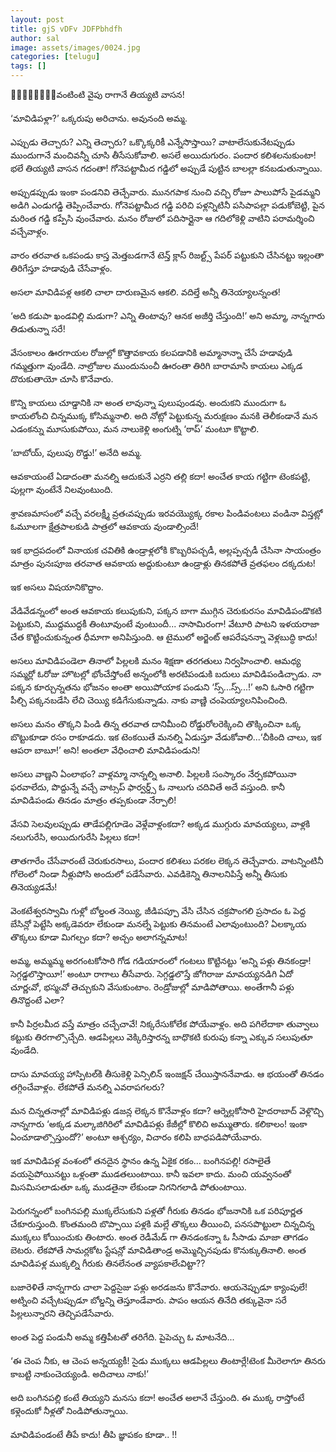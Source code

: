 ```yaml
---
layout: post
title: gjS vDFv JDFPbhdfh
author: sal
image: assets/images/0024.jpg
categories: [telugu]
tags: []
---
```

🥭🥭🥭🥭🥭🥭🥭🥭వంటింటి వైపు రాగానే తియ్యటి వాసన!  <br>
   <br>
 ‘మావిడిపళ్లా?’ ఒక్కరుపు అరిచాను. అవునంది అమ్మ.  <br>
   <br>
 ఎప్పుడు తెచ్చారు? ఎన్ని తెచ్చారు? ఒక్కొక్కరికీ ఎన్నేసొస్తాయి? వాటాలేసుకునేటప్పుడు ముందుగానే మంచివన్నీ చూసి తీసేసుకోవాలి. అసలే అయిదుగురం. పందార కలిశలనుకుంటా! భలే తియ్యటి వాసన గదంతా! గోనెపట్టామీద గడ్డిలో అప్పుడే పుట్టిన బాలల్లా కనబడుతున్నాయి.  <br>
   <br>
 అప్పుడప్పుడు ఇంకా పండనివి తెచ్చేవారు. మునగపాక నుంచి వచ్చి రోజూ పాలుపోసే పైడమ్మని అడిగి ఎండుగడ్డి తెప్పించేవారు. గోనెపట్టామీద గడ్డి పరిచి పళ్లన్నిటినీ పసిపాపల్లా పడుకోబెట్టి, పైన మరింత గడ్డి కప్పేసి వుంచేవారు. మనం రోజులో పదిసార్లైనా ఆ గదిలోకెళ్లి వాటిని పరామర్శించి వచ్చేవాళ్లం.  <br>
   <br>
 వారం తరవాత ఒకపండు కాస్త మెత్తబడగానే టెన్త్ క్లాస్ రిజల్ట్స్ పేపర్ పట్టుకుని చేసినట్టు ఇల్లంతా తిరిగేస్తూ హడావుడి చేసేవాళ్లం.  <br>
   <br>
 అసలా మావిడిపళ్ల ఆకలి చాలా దారుణమైన ఆకలి. వదిల్తే అన్నీ తినెయ్యాలన్నంత!  <br>
   <br>
 ‘అది కడుపా ఖండవిల్లి మడుగా? ఎన్ని తింటావు? ఆనక అజీర్తి చేస్తుంది!’ అని అమ్మా, నాన్నగారు తిడుతున్నా సరే!  <br>
   <br>
 వేసంకాలం ఊరగాయల రోజుల్లో కొత్తావకాయ కలపడానికి అమ్మానాన్నా చేసే హడావుడి గమ్మత్తుగా వుండేది. నాల్రోజుల ముందునుంచీ ఊరంతా తిరిగి బారామాసి కాయలు ఎక్కడ దొరుకుతాయో చూసి కొనేవారు.  <br>
   <br>
 కొన్ని కాయలు చూడ్డానికి నా అంత లావున్నా పులుపుండవు. అందుకని ముందుగా ఓ కాయలోంచి చిన్నముక్క కోసిమ్మనాలి. అది నోట్లో పెట్టుకున్న మరుక్షణం మనకి తెలీకండానే మన ఎడంకన్ను మూసుకుపోయి, మన నాలుకెళ్లి అంగుట్ని ‘ఠాప్’ మంటూ కొట్టాలి.  <br>
   <br>
 ‘బాబోయ్, పులుపు రొడ్డు!’ అనేది అమ్మ.  <br>
   <br>
 ఆవకాయంటే ఏడాదంతా మనల్ని ఆదుకునే ఎర్రని తల్లి కదా! అంచేత కాయ గట్టిగా టెంకపట్టి, పుల్లగా వుంటేనే నిలవుంటుంది.  <br>
   <br>
 శ్రావణమాసంలో వచ్చే వరలక్ష్మీ వ్రతఁవప్పుడు ఇరవయ్యొక్క రకాల పిండివంటలు వండినా విస్తట్లో ఓమూలగా క్షేత్రపాలకుడి పాత్రలో ఆవకాయ వుండాల్సిందే!  <br>
   <br>
 ఇక భాద్రపదంలో వినాయక చవితికి ఉండ్రాళ్లలోకి కొబ్బరిపచ్చడీ, అల్లప్పచ్చడీ చేసినా సాయంత్రం మాత్రం పునఃపూజ తరవాత ఆవకాయ అద్దుకుంటూ ఉండ్రాళ్లు తినకపోతే వ్రతఫలం దక్కదుట!  <br>
   <br>
 ఇక అసలు విషయానికొద్దాం.  <br>
   <br>
 వేడివేడన్నంలో అంత ఆవకాయ కలుపుకుని, పక్కన బాగా ముగ్గిన చెరుకురసం మావిడిపండొకటి పెట్టుకుని, ముద్దముద్దకీ  తింటూవుంటే వుంటుందీ... నాసామిరంగా! వేటూరి పాటని ఇళయరాజా చేత కొట్టించుకున్నంత ధీమాగా అనిపిస్తుంది. ఆ టైములో అర్జెంట్ ఆపరేషనన్నా వెళ్లబుద్ధి కాదు!  <br>
   <br>
 అసలు మావిడిపండెలా తినాలో పిల్లలకి మనం శిక్షణా తరగతులు నిర్వహించాలి. ఆమధ్య సమ్మర్లో ఓరోజు హొటల్లో భోంచేస్తోంటే అన్నంలోకి అరటిపండుకి బదులు మావిడిపండిచ్చాడు. నా పక్కన కూర్చున్నతను భోజనం అంతా అయిపోయాక పండుని ‘స్స్...స్స్...!’ అని ఓసారి గట్టిగా పీల్చి పక్కనబడేసి లేచి చెయ్యి కడిగేసుకున్నాడు. నాకు వాణ్ణి చంపెయ్యాలనిపించింది.  <br>
   <br>
 అసలు మనం తొక్కని పిండి తిన్న తరవాత దానిమీంచి రోడ్డురోలరెక్కించి తొక్కించినా ఒక్క బొట్టుకూడా రసం రాకూడదు. ఇక టెంకయితే మనల్ని ఏడుస్తూ వేడుకోవాలి...‘చీకింది చాలు, ఇక ఆపరా బాబూ!’ అని! అంతలా వేధించాలి మావిడిపండుని!  <br>
   <br>
 అసలు వాణ్ణని ఏంలాభం? వాళ్లమ్మా నాన్నల్ని అనాలి. పిల్లలకి సంస్కారం నేర్పకపోయినా ఫరవాలేదు, పొద్దున్నే వచ్చే వాట్సప్ ఫార్వర్డ్స్ ఓ నాలుగు చదివితే అదే వస్తుంది. కానీ మావిడిపండు తినడం మాత్రం తప్పకుండా నేర్పాలి!  <br>
   <br>
 వేసవి సెలవులప్పుడు తాడేపల్లిగూడెం వెళ్లేవాళ్లంకదా? అక్కడ ముగ్గురు మావయ్యలు, వాళ్లకి నలుగురేసి, అయిదుగురేసి పిల్లలు కదా!  <br>
   <br>
 తాతగారేం చేసేవారంటే చెరుకురసాలు, పందార కలిశలు పరకల లెక్కన తెచ్చేవారు. వాటన్నింటినీ గోలెంలో నిండా నీళ్లుపోసి అందులో పడేసేవారు. ఎవడికెన్ని తినాలనిపిస్తే అన్నీ తీసుకు తినెయ్యడమే!  <br>
   <br>
 వెంకటేశ్వరస్వామి గుళ్లో బోల్డంత నెయ్యి, జీడిపప్పూ వేసి చేసిన చక్రపొంగలి ప్రసాదం ఓ పెద్ద బేసిన్లో పెట్టేసి అక్కడెవరూ లేకుండా మనల్నే పెట్టుకు తినమంటే ఎలావుంటుంది? ఏలక్కాయ తొక్కలు కూడా మిగల్చం కదా? అచ్చం అలాగన్నమాట!  <br>
   <br>
 అమ్మ, అమ్మమ్మ అరగంటకోసారి గోడ గడియారంలో గంటలు కొట్టినట్టు ‘అన్ని పళ్లు తినకండ్రా! సెగ్గడ్డలొస్తాయీ!’ అంటూ రాగాలు తీసేవారు. సెగ్గడ్డలొస్తే జోగిరాజు మావయ్యనడిగి ఏదో చూర్ణఁవో, భస్మఁవో తెచ్చుకుని వేసుకుంటాం. రెండ్రోజుల్లో మాడిపోతాయి. అంతేగానీ పళ్లు తినొద్దంటే ఎలా?  <br>
   <br>
 కానీ పిర్రలమీద వస్తే మాత్రం చచ్చేచావే! నిక్కరేసుకోలేక పోయేవాళ్లం. అది పగిలేదాకా తువ్వాలు కట్టుకు తిరగాల్సొచ్చేది. ఆడపిల్లలు వెక్కిరిస్తారన్న బాధొకటి కురుపు కన్నా ఎక్కువ సలుపుతూ వుండేది.  <br>
   <br>
 దాసు మావయ్య హాస్పిటల్‌కి తీసుకెళ్లి పెన్సిలిన్ ఇంజక్షన్ చేయిస్తాననేవాడు. ఆ భయంతో తినడం తగ్గించేవాళ్లం. లేకపోతే మనల్ని ఎవరాపగలరు?  <br>
   <br>
 మన చిన్నతనాల్లో మావిడిపళ్లు డజన్ల లెక్కన కొనేవాళ్లం కదా? ఆర్నెల్లకోసారి హైదరాబాద్ వెళ్లొచ్చి నాన్నగారు ‘అక్కడ మల్కాజిగిరిలో మావిడిపళ్లు కేజీల్లో కొలిచి అమ్ముతారు. కలికాలం! ఇంకా ఏంచూడాల్సొస్తుందో?’ అంటూ ఆశ్చర్యం, విచారం కలిపి బాధపడిపోయేవారు.  <br>
   <br>
 ఇక మావిడిపళ్ల వంశంలో తనదైన స్థానం ఉన్న ఏకైక రకం... బంగినపల్లి! రసాలైతే వయసైపోయినట్టు ఒళ్లంతా ముడతలుంటాయి. కానీ ఇవలా కాదు. మంచి యవ్వనంతో మిసమిసలాడుతూ ఒక్క ముడతైనా లేకుండా నిగనిగలాడి పోతుంటాయి.  <br>
   <br>
 పెరుగన్నంలో బంగినపల్లి ముక్కలేసుకుని పళ్లతో గీరుకు తినడం భోజనానికి ఒక పరిపూర్ణత చేకూరుస్తుంది. కొంతమంది బొప్పాయి పళ్లకి మల్లే తొక్కలు తీయించి, పనసపొట్టులా చిన్నచిన్న ముక్కలు కోయించుకు తింటారు. అంత రెడీమేడ్ గా తినడంకన్నా ఓ సీసాడు మాజా తాగడం బెటరు. లేకపోతే సామర్లకోట స్టేషన్లో మావిడితాండ్ర అమ్మొచ్చినపుడు కొనుక్కుతినాలి. అంత మావిడిపళ్ల ముక్కల్ని గీరుకు తినలేనంత వ్యాపకాలేఁవిట్టా??  <br>
   <br>
 బజారెళితే నాన్నగారు చాలా పెద్దసైజు పళ్లు అరడజను కొనేవారు. ఆయనెప్పుడూ క్యాంపులే! అట్నించి వచ్చేటప్పుడూ బోల్డన్ని తెస్తూండేవారు. పాపం ఆయన తినేది తక్కువైనా సరే పిల్లలున్నారని తెచ్చిపడేసేవారు.  <br>
   <br>
 అంత పెద్ద పండునీ అమ్మ కత్తిపీటతో తరిగేది. పైపెచ్చు ఓ మాటనేది...  <br>
   <br>
 ‘ఈ చెంప నీకు, ఆ చెంప అన్నయ్యకీ! సైడు ముక్కలు ఆడపిల్లలు తింటార్లే!టెంక మీరెలాగూ తినరు కాబట్టి నాకుంచెయ్యండి. అదిచాలు నాకు!’  <br>
   <br>
 అది బంగినపల్లి కంటే తియ్యని మనసు కదా! అంచేత అలానే చేస్తుంది. ఈ ముక్క రాస్తోంటే కళ్లెందుకో నీళ్లతో నిండిపోతున్నాయి.  <br>
   <br>
 మావిడిపండంటే తీపే కాదు! తీపి జ్ఞాపకం కూడా.. !!
